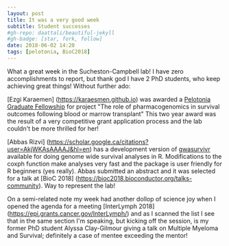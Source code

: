 ```yaml
---
layout: post
title: It was a very good week
subtitle: Student successes 
#gh-repo: daattali/beautiful-jekyll
#gh-badge: [star, fork, follow]
date: 2018-06-02 14:20
tags: [pelotonia, BioC2018]
---
```


What a great week in the Sucheston-Campbell lab! I have zero accomplishments to report, but thank god I have 2 PhD students, who keep achieving great things! Without further ado:

[Ezgi Karaemen] (https://karaesmen.github.io) was awarded a [Pelotonia Graduate Fellowship](https://cancer.osu.edu/research-and-education/pelotonia-funded-research/pelotonia-fellowship-program) for project "The role of pharmacogenomics in survival outcomes following blood or marrow transplant" This two year award was the result of a very competitive grant application process and the lab couldn't be more thrilled for her!

[Abbas Rizvi] (https://scholar.google.ca/citations?user=AkjWKAsAAAAJ&hl=en) has a development version of [gwasurvivr](https://bioconductor.org/packages/3.8/bioc/html/gwasurvivr.html) available for doing genome wide survival analyses in R. Modifications to the coxph function make analyses very fast and the package is user friendly for R beginners (yes really). Abbas submitted an abstract and it was selected for a talk at [BioC 2018] (https://bioc2018.bioconductor.org/talks-community). Way to represent the lab!

On a semi-related note my week had another dollop of science joy when I opened the agenda for a meeting [InterLymph 2018] (https://epi.grants.cancer.gov/InterLymph/) and as I scanned the list I see that in the same section I'm speaking, but kicking off the session, is my former PhD student Alyssa Clay-Gilmour giving a talk on Multiple Myeloma and Survival; definitely a case of mentee exceeding the mentor! 
